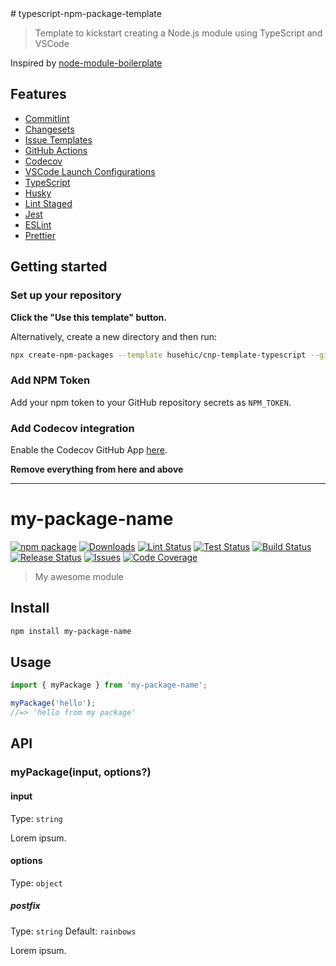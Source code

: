 <!--instructions-of-template--># typescript-npm-package-template

> Template to kickstart creating a Node.js module using TypeScript and VSCode

Inspired by [node-module-boilerplate](https://github.com/sindresorhus/node-module-boilerplate)

## Features

- [Commitlint](https://github.com/conventional-changelog/commitlint)
- [Changesets](https://github.com/changesets/changesets)
- [Issue Templates](https://github.com/hsuehic/typescript-npm-package-template/tree/main/.github/ISSUE_TEMPLATE)
- [GitHub Actions](https://github.com/hsuehic/typescript-npm-package-template/tree/main/.github/workflows)
- [Codecov](https://about.codecov.io/)
- [VSCode Launch Configurations](https://github.com/hsuehic/typescript-npm-package-template/blob/main/.vscode/launch.json)
- [TypeScript](https://www.typescriptlang.org/)
- [Husky](https://github.com/typicode/husky)
- [Lint Staged](https://github.com/okonet/lint-staged)
- [Jest](https://jestjs.io/)
- [ESLint](https://eslint.org/)
- [Prettier](https://prettier.io/)

## Getting started

### Set up your repository

**Click the "Use this template" button.**

Alternatively, create a new directory and then run:

```bash
npx create-npm-packages --template husehic/cnp-template-typescript --github-username=xxx
```

### Add NPM Token

Add your npm token to your GitHub repository secrets as `NPM_TOKEN`.

### Add Codecov integration

Enable the Codecov GitHub App [here](https://github.com/apps/codecov).

**Remove everything from here and above**

---
<!--instructions-of-template-->

# <!--package-name-->my-package-name<!--package-name-->

[![npm package][npm-img]][npm-url]
[![Downloads][downloads-img]][downloads-url]
[![Lint Status][lint-img]][lint-url]
[![Test Status][test-img]][test-url]
[![Build Status][build-img]][build-url]
[![Release Status][release-img]][release-url]
[![Issues][issues-img]][issues-url]
[![Code Coverage][codecov-img]][codecov-url]

> My awesome module

## Install

```bash
npm install my-package-name
```

## Usage

```ts
import { myPackage } from 'my-package-name';

myPackage('hello');
//=> 'hello from my package'
```

## API

### myPackage(input, options?)

#### input

Type: `string`

Lorem ipsum.

#### options

Type: `object`

##### postfix

Type: `string`
Default: `rainbows`

Lorem ipsum.

<!--badge-variables-->
[lint-img]: https://github.com/hsuehic/cnp-template-typescript/actions/workflows/lint.yaml/badge.svg
[lint-url]: https://github.com/hsuehic/cnp-template-typescript/workflows/lint.yaml
[test-img]: https://github.com/hsuehic/cnp-template-typescript/actions/workflows/test.yaml/badge.svg
[test-url]: https://github.com/hsuehic/cnp-template-typescript/workflows/test.yaml
[build-img]: https://github.com/hsuehic/cnp-template-typescript/actions/workflows/build.yaml/badge.svg
[build-url]: https://github.com/hsuehic/cnp-template-typescript/workflows/build.yaml
[release-img]: https://github.com/hsuehic/cnp-template-typescript/actions/workflows/release.yaml/badge.svg
[release-url]: https://github.com/hsuehic/cnp-template-typescript/workflows/release.yaml
[downloads-img]: https://img.shields.io/npm/dt/cnp-teamplate-typescript
[downloads-url]: https://www.npmtrends.com/cnp-teamplate-typescript
[npm-img]: https://img.shields.io/npm/v/cnp-template-typescript
[npm-url]: https://www.npmjs.com/package/cnp-template-typescript
[issues-img]: https://img.shields.io/github/issues/hsuehic/cnp-template-typescript
[issues-url]: https://github.com/hsuehic/cnp-template-typescript/issues
[codecov-img]: https://codecov.io/gh/hsuehic/cnp-template-typescript/branch/main/graph/badge.svg
[codecov-url]: https://codecov.io/gh/hsuehic/cnp-template-typescript
<!--badge-variables-->